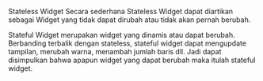 Stateless Widget Secara sederhana Stateless Widget dapat diartikan sebagai Widget yang tidak dapat dirubah atau tidak akan pernah berubah.

Stateful Widget merupakan widget yang dinamis atau dapat berubah. Berbanding terbalik dengan stateless, stateful widget dapat mengupdate tampilan, merubah warna, menambah jumlah baris dll. Jadi dapat disimpulkan bahwa apapun widget yang dapat berubah maka itulah stateful widget.